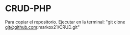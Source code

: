 # CRUD-PHP

Para copiar el repositorio. 
Ejecutar en la terminal: 
"git clone git@github.com:markox21/CRUD.git"
